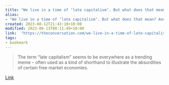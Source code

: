 ```yaml
---
title: "We live in a time of ‘late capitalism’. But what does that mean? And what’s so late about it?"
alias:
- "We live in a time of ‘late capitalism’. But what does that mean? And what’s so late about it?"
created: 2023-08-12T21:43:10+10:00
modified: 2023-08-13T00:11:49+10:00
link:  "https://theconversation.com/we-live-in-a-time-of-late-capitalism-but-what-does-that-mean-and-whats-so-late-about-it-191422"
tags:
- bookmark
---
```


> The term “late capitalism” seems to be everywhere as a trending meme – often used as a kind of shorthand to illustrate the absurdities of certain free market economies.

[Link](https://theconversation.com/we-live-in-a-time-of-late-capitalism-but-what-does-that-mean-and-whats-so-late-about-it-191422)